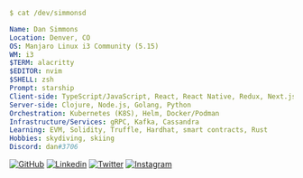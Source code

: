 ```YAML
$ cat /dev/simmonsd

Name: Dan Simmons
Location: Denver, CO
OS: Manjaro Linux i3 Community (5.15)
WM: i3
$TERM: alacritty
$EDITOR: nvim
$SHELL: zsh
Prompt: starship
Client-side: TypeScript/JavaScript, React, React Native, Redux, Next.js, 11ty
Server-side: Clojure, Node.js, Golang, Python
Orchestration: Kubernetes (K8S), Helm, Docker/Podman
Infrastructure/Services: gRPC, Kafka, Cassandra
Learning: EVM, Solidity, Truffle, Hardhat, smart contracts, Rust
Hobbies: skydiving, skiing
Discord: dan#3706
```
[![GitHub](https://img.shields.io/badge/Github-100000?style=for-the-badge&logo=github&logoColor=white)](https://github.com/dsimmons)
[![Linkedin](https://img.shields.io/badge/Linkedin-0077B5?style=for-the-badge&logo=linkedin&logoColor=white)](https://www.linkedin.com/in/simmonsdan/)
[![Twitter](https://img.shields.io/badge/Twitter-1DA1F2?style=for-the-badge&logo=twitter&logoColor=white)](https://twitter.com/simmons_dan)
[![Instagram](https://img.shields.io/badge/Instagram-E4405F?style=for-the-badge&logo=instagram&logoColor=white)](https://www.instagram.com/simmonsdan/)
